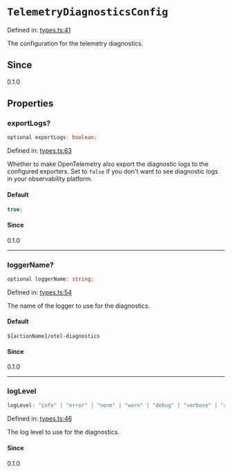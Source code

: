 # `TelemetryDiagnosticsConfig`

Defined in: [types.ts:41](https://github.com/adobe/aio-lib-telemetry/blob/9592ef0d673b0c1c4209408c0de01f199de38283/source/types.ts#L41)

The configuration for the telemetry diagnostics.

## Since

0.1.0

## Properties

### exportLogs?

```ts
optional exportLogs: boolean;
```

Defined in: [types.ts:63](https://github.com/adobe/aio-lib-telemetry/blob/9592ef0d673b0c1c4209408c0de01f199de38283/source/types.ts#L63)

Whether to make OpenTelemetry also export the diagnostic logs to the configured exporters.
Set to `false` if you don't want to see diagnostic logs in your observability platform.

#### Default

```ts
true;
```

#### Since

0.1.0

---

### loggerName?

```ts
optional loggerName: string;
```

Defined in: [types.ts:54](https://github.com/adobe/aio-lib-telemetry/blob/9592ef0d673b0c1c4209408c0de01f199de38283/source/types.ts#L54)

The name of the logger to use for the diagnostics.

#### Default

`${actionName}/otel-diagnostics`

#### Since

0.1.0

---

### logLevel

```ts
logLevel: "info" | "error" | "none" | "warn" | "debug" | "verbose" | "all";
```

Defined in: [types.ts:46](https://github.com/adobe/aio-lib-telemetry/blob/9592ef0d673b0c1c4209408c0de01f199de38283/source/types.ts#L46)

The log level to use for the diagnostics.

#### Since

0.1.0
